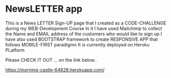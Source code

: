 # NewsLETTER app

This is a News LETTER  Sign-UP page that I created as a CODE-CHALLENGE during my WEB-Development Course 
In it I have used Mailchimp to collect the Name and EMAIL address of the customers who would like to sign up
I have also used BOOTSTRAP framework to create RESPONSIVE APP that follows MOBILE-FIRST paradigmn
It is currently deployed on Heroku PLatform

Please CHECK IT OUT ... on the link below..

https://morning-castle-64828.herokuapp.com/
